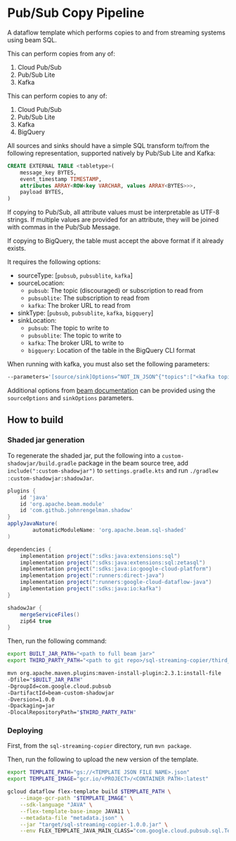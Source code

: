 # Pub/Sub Copy Pipeline

A dataflow template which performs copies to and from streaming systems using
beam SQL.

This can perform copies from any of:
1) Cloud Pub/Sub
2) Pub/Sub Lite
3) Kafka

This can perform copies to any of:
1) Cloud Pub/Sub
2) Pub/Sub Lite
3) Kafka
4) BigQuery

All sources and sinks should have a simple SQL transform to/from the following
representation, supported natively by Pub/Sub Lite and Kafka:

```sql
CREATE EXTERNAL TABLE <tabletype>(
    message_key BYTES,
    event_timestamp TIMESTAMP,
    attributes ARRAY<ROW<key VARCHAR, values ARRAY<BYTES>>>,
    payload BYTES,
)
```

If copying to Pub/Sub, all attribute values must be interpretable as UTF-8
strings. If multiple values are provided for an attribute, they will be joined
with commas in the Pub/Sub Message.

If copying to BigQuery, the table must accept the above format if it already
exists.

It requires the following options:

* sourceType: [`pubsub`, `pubsublite`, `kafka`]
* sourceLocation:
  * `pubsub`: The topic (discouraged) or subscription to read from
  * `pubsublite`: The subscription to read from
  * `kafka`: The broker URL to read from
* sinkType: [`pubsub`, `pubsublite`, `kafka`, `bigquery`]
* sinkLocation:
  * `pubsub`: The topic to write to
  * `pubsublite`: The topic to write to
  * `kafka`: The broker URL to write to
  * `bigquery`: Location of the table in the BigQuery CLI format
  
When running with kafka, you must also set the following parameters:

```bash
--parameters='[source/sink]Options=^NOT_IN_JSON^{"topics":["<kafka topic name>"],"bootstrap.servers":"<broker URL>"}'
```

Additional options from
[beam documentation](https://beam.apache.org/documentation/dsls/sql/extensions/create-external-table)
can be provided using the `sourceOptions` and `sinkOptions` parameters.

## How to build

### Shaded jar generation

To regenerate the shaded jar, put the following into a
`custom-shadowjar/build.gradle` package in the beam source tree, add
`include(":custom-shadowjar")` to `settings.gradle.kts` and run
`./gradlew :custom-shadowjar:shadowJar`.

```groovy
plugins {
    id 'java'
    id 'org.apache.beam.module'
    id 'com.github.johnrengelman.shadow'
}
applyJavaNature(
        automaticModuleName: 'org.apache.beam.sql-shaded'
)

dependencies {
    implementation project(":sdks:java:extensions:sql")
    implementation project(":sdks:java:extensions:sql:zetasql")
    implementation project(":sdks:java:io:google-cloud-platform")
    implementation project(":runners:direct-java")
    implementation project(":runners:google-cloud-dataflow-java")
    implementation project(":sdks:java:io:kafka")
}

shadowJar {
    mergeServiceFiles()
    zip64 true
}
```

Then, run the following command:

```bash
export BUILT_JAR_PATH="<path to full beam jar>"
export THIRD_PARTY_PATH="<path to git repo>/sql-streaming-copier/third_party"

mvn org.apache.maven.plugins:maven-install-plugin:2.3.1:install-file
-Dfile="$BUILT_JAR_PATH" 
-DgroupId=com.google.cloud.pubsub
-DartifactId=beam-custom-shadowjar
-Dversion=1.0.0
-Dpackaging=jar 
-DlocalRepositoryPath="$THIRD_PARTY_PATH"
```

### Deploying

First, from the `sql-streaming-copier` directory, run `mvn package`.

Then, run the following to upload the new version of the template.

```bash
export TEMPLATE_PATH="gs://<TEMPLATE JSON FILE NAME>.json"
export TEMPLATE_IMAGE="gcr.io/<PROJECT>/<CONTAINER PATH>:latest"

gcloud dataflow flex-template build $TEMPLATE_PATH \
    --image-gcr-path "$TEMPLATE_IMAGE" \
    --sdk-language "JAVA" \
    --flex-template-base-image JAVA11 \
    --metadata-file "metadata.json" \
    --jar "target/sql-streaming-copier-1.0.0.jar" \
    --env FLEX_TEMPLATE_JAVA_MAIN_CLASS="com.google.cloud.pubsub.sql.TemplateMain"
```


